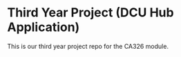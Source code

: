 # Third Year Project (DCU Hub Application)

This is our third year project repo for the CA326 module.